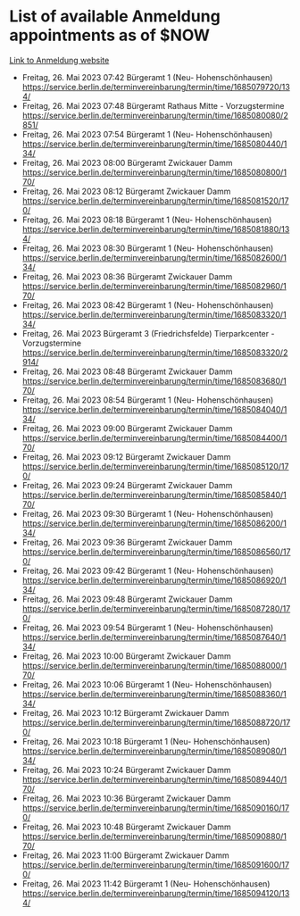 # List of available Anmeldung appointments as of $NOW
[Link to Anmeldung website](https://service.berlin.de/terminvereinbarung/termin/tag.php?termin=1&anliegen[]=120686&dienstleisterlist=122210,122217,327316,122219,327312,122227,327314,122231,327346,122243,327348,122254,122252,329742,122260,329745,122262,329748,122271,327278,122273,327274,122277,327276,330436,122280,327294,122282,327290,122284,327292,122291,327270,122285,327266,122286,327264,122296,327268,150230,329760,122297,327286,122294,327284,122312,329763,122314,329775,122304,327330,122311,327334,122309,327332,317869,122281,327352,122279,329772,122283,122276,327324,122274,327326,122267,329766,122246,327318,122251,327320,122257,327322,122208,327298,122226,327300&herkunft=http%3A%2F%2Fservice.berlin.de%2Fdienstleistung%2F120686%2F)
- Freitag, 26. Mai 2023 07:42 Bürgeramt 1 (Neu- Hohenschönhausen) https://service.berlin.de/terminvereinbarung/termin/time/1685079720/134/
- Freitag, 26. Mai 2023 07:48 Bürgeramt Rathaus Mitte - Vorzugstermine https://service.berlin.de/terminvereinbarung/termin/time/1685080080/2851/
- Freitag, 26. Mai 2023 07:54 Bürgeramt 1 (Neu- Hohenschönhausen) https://service.berlin.de/terminvereinbarung/termin/time/1685080440/134/
- Freitag, 26. Mai 2023 08:00 Bürgeramt Zwickauer Damm https://service.berlin.de/terminvereinbarung/termin/time/1685080800/170/
- Freitag, 26. Mai 2023 08:12 Bürgeramt Zwickauer Damm https://service.berlin.de/terminvereinbarung/termin/time/1685081520/170/
- Freitag, 26. Mai 2023 08:18 Bürgeramt 1 (Neu- Hohenschönhausen) https://service.berlin.de/terminvereinbarung/termin/time/1685081880/134/
- Freitag, 26. Mai 2023 08:30 Bürgeramt 1 (Neu- Hohenschönhausen) https://service.berlin.de/terminvereinbarung/termin/time/1685082600/134/
- Freitag, 26. Mai 2023 08:36 Bürgeramt Zwickauer Damm https://service.berlin.de/terminvereinbarung/termin/time/1685082960/170/
- Freitag, 26. Mai 2023 08:42 Bürgeramt 1 (Neu- Hohenschönhausen) https://service.berlin.de/terminvereinbarung/termin/time/1685083320/134/
- Freitag, 26. Mai 2023  Bürgeramt 3 (Friedrichsfelde) Tierparkcenter - Vorzugstermine https://service.berlin.de/terminvereinbarung/termin/time/1685083320/2914/
- Freitag, 26. Mai 2023 08:48 Bürgeramt Zwickauer Damm https://service.berlin.de/terminvereinbarung/termin/time/1685083680/170/
- Freitag, 26. Mai 2023 08:54 Bürgeramt 1 (Neu- Hohenschönhausen) https://service.berlin.de/terminvereinbarung/termin/time/1685084040/134/
- Freitag, 26. Mai 2023 09:00 Bürgeramt Zwickauer Damm https://service.berlin.de/terminvereinbarung/termin/time/1685084400/170/
- Freitag, 26. Mai 2023 09:12 Bürgeramt Zwickauer Damm https://service.berlin.de/terminvereinbarung/termin/time/1685085120/170/
- Freitag, 26. Mai 2023 09:24 Bürgeramt Zwickauer Damm https://service.berlin.de/terminvereinbarung/termin/time/1685085840/170/
- Freitag, 26. Mai 2023 09:30 Bürgeramt 1 (Neu- Hohenschönhausen) https://service.berlin.de/terminvereinbarung/termin/time/1685086200/134/
- Freitag, 26. Mai 2023 09:36 Bürgeramt Zwickauer Damm https://service.berlin.de/terminvereinbarung/termin/time/1685086560/170/
- Freitag, 26. Mai 2023 09:42 Bürgeramt 1 (Neu- Hohenschönhausen) https://service.berlin.de/terminvereinbarung/termin/time/1685086920/134/
- Freitag, 26. Mai 2023 09:48 Bürgeramt Zwickauer Damm https://service.berlin.de/terminvereinbarung/termin/time/1685087280/170/
- Freitag, 26. Mai 2023 09:54 Bürgeramt 1 (Neu- Hohenschönhausen) https://service.berlin.de/terminvereinbarung/termin/time/1685087640/134/
- Freitag, 26. Mai 2023 10:00 Bürgeramt Zwickauer Damm https://service.berlin.de/terminvereinbarung/termin/time/1685088000/170/
- Freitag, 26. Mai 2023 10:06 Bürgeramt 1 (Neu- Hohenschönhausen) https://service.berlin.de/terminvereinbarung/termin/time/1685088360/134/
- Freitag, 26. Mai 2023 10:12 Bürgeramt Zwickauer Damm https://service.berlin.de/terminvereinbarung/termin/time/1685088720/170/
- Freitag, 26. Mai 2023 10:18 Bürgeramt 1 (Neu- Hohenschönhausen) https://service.berlin.de/terminvereinbarung/termin/time/1685089080/134/
- Freitag, 26. Mai 2023 10:24 Bürgeramt Zwickauer Damm https://service.berlin.de/terminvereinbarung/termin/time/1685089440/170/
- Freitag, 26. Mai 2023 10:36 Bürgeramt Zwickauer Damm https://service.berlin.de/terminvereinbarung/termin/time/1685090160/170/
- Freitag, 26. Mai 2023 10:48 Bürgeramt Zwickauer Damm https://service.berlin.de/terminvereinbarung/termin/time/1685090880/170/
- Freitag, 26. Mai 2023 11:00 Bürgeramt Zwickauer Damm https://service.berlin.de/terminvereinbarung/termin/time/1685091600/170/
- Freitag, 26. Mai 2023 11:42 Bürgeramt 1 (Neu- Hohenschönhausen) https://service.berlin.de/terminvereinbarung/termin/time/1685094120/134/
